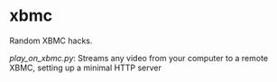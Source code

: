xbmc
====

Random XBMC hacks.

*play_on_xbmc.py*: Streams any video from your computer to a remote XBMC, setting up a minimal HTTP server
